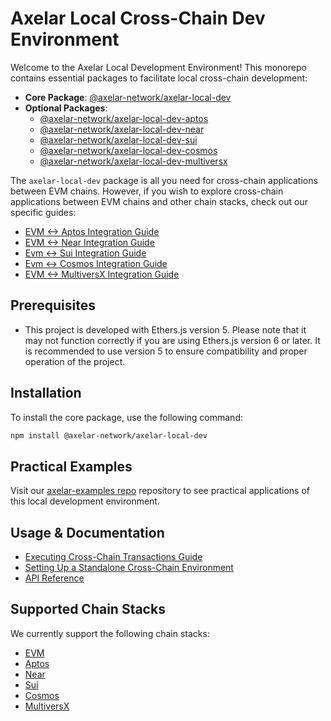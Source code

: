 # Axelar Local Cross-Chain Dev Environment

Welcome to the Axelar Local Development Environment! This monorepo contains essential packages to facilitate local cross-chain development:

- **Core Package**: [@axelar-network/axelar-local-dev](./packages/axelar-local-dev/)
- **Optional Packages**:
  - [@axelar-network/axelar-local-dev-aptos](./packages/axelar-local-dev-aptos/)
  - [@axelar-network/axelar-local-dev-near](./packages/axelar-local-dev-near/)
  - [@axelar-network/axelar-local-dev-sui](./packages/axelar-local-dev-sui/)
  - [@axelar-network/axelar-local-dev-cosmos](./packages/axelar-local-dev-cosmos/)
  - [@axelar-network/axelar-local-dev-multiversx](./packages/axelar-local-dev-multiversx/)

The `axelar-local-dev` package is all you need for cross-chain applications between EVM chains. However, if you wish to explore cross-chain applications between EVM chains and other chain stacks, check out our specific guides:

- [EVM <-> Aptos Integration Guide](./packages/axelar-local-dev-aptos/README.md#configuration)
- [EVM <-> Near Integration Guide](./packages/axelar-local-dev-near/README.md#configuration)
- [Evm <-> Sui Integration Guide](./packages/axelar-local-dev-sui/README.md)
- [Evm <-> Cosmos Integration Guide](./packages/axelar-local-dev-cosmos/README.md)
- [EVM <-> MultiversX Integration Guide](./packages/axelar-local-dev-multiversx/README.md#configuration)

## Prerequisites

- This project is developed with Ethers.js version 5. Please note that it may not function correctly if you are using Ethers.js version 6 or later. It is recommended to use version 5 to ensure compatibility and proper operation of the project.

## Installation

To install the core package, use the following command:

```bash
npm install @axelar-network/axelar-local-dev
```

## Practical Examples

Visit our [axelar-examples repo](https://github.com/axelarnetwork/axelar-examples/) repository to see practical applications of this local development environment.

## Usage & Documentation

- [Executing Cross-Chain Transactions Guide](./docs/guide_basic.md)
- [Setting Up a Standalone Cross-Chain Environment](./docs/guide_create_and_exports.md)
- [API Reference](./docs/api_reference.md)

## Supported Chain Stacks

We currently support the following chain stacks:

- [EVM](./packages/axelar-local-dev/)
- [Aptos](./packages/axelar-local-dev-aptos/)
- [Near](./packages/axelar-local-dev-near/)
- [Sui](./packages/axelar-local-dev-sui/)
- [Cosmos](./packages/axelar-local-dev-cosmos/)
- [MultiversX](./packages/axelar-local-dev-multiversx/)
